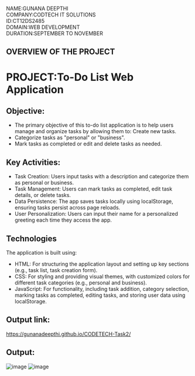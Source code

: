 NAME:GUNANA DEEPTHI    
COMPANY:CODTECH IT SOLUTIONS    
ID:CT12DS2485    
DOMAIN:WEB DEVELOPMENT    
DURATION:SEPTEMBER TO NOVEMBER    

## OVERVIEW OF THE PROJECT
# PROJECT:To-Do List Web Application

## Objective:
* The primary objective of this to-do list application is to help users manage and organize tasks by allowing them to: Create new tasks.    
* Categorize tasks as "personal" or "business".    
* Mark tasks as completed or edit and delete tasks as needed.    

## Key Activities:
* Task Creation: Users input tasks with a description and categorize them as personal or business.    
* Task Management: Users can mark tasks as completed, edit task details, or delete tasks.    
* Data Persistence: The app saves tasks locally using localStorage, ensuring tasks persist across page reloads.    
* User Personalization: Users can input their name for a personalized greeting each time they access the app.    

## Technologies
The application is built using:    
* HTML: For structuring the application layout and setting up key sections (e.g., task list, task creation form).    
* CSS: For styling and providing visual themes, with customized colors for different task categories (e.g., personal and business).    
* JavaScript: For functionality, including task addition, category selection, marking tasks as completed, editing tasks, and storing user data using localStorage.    
## Output link:
https://gunanadeepthi.github.io/CODETECH-Task2/ 
## Output:

![image](https://github.com/user-attachments/assets/0538b4bc-51fb-4da5-8a6d-cae440806a20)
![image](https://github.com/user-attachments/assets/db59ce96-de3b-4d14-ad86-ce48456ed630)


